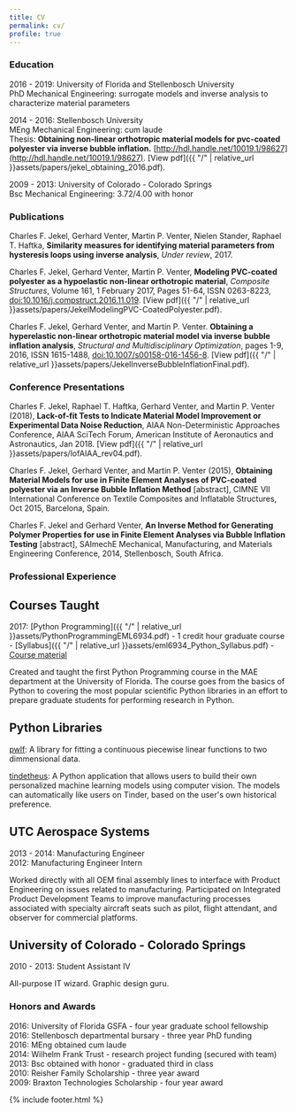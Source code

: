 ```yaml
---
title: CV
permalink: cv/
profile: true
---
```


### Education
2016 - 2019: University of Florida and Stellenbosch University  
PhD Mechanical Engineering: surrogate models and inverse analysis to characterize material parameters


2014 - 2016: Stellenbosch University  
MEng Mechanical Engineering: cum laude  
Thesis: **Obtaining non-linear orthotropic material models for pvc-coated polyester via inverse bubble inflation.** [http://hdl.handle.net/10019.1/98627](http://hdl.handle.net/10019.1/98627). [View pdf]({{ "/" | relative_url  }}assets/papers/jekel_obtaining_2016.pdf).

2009 - 2013: University of Colorado - Colorado Springs  
Bsc Mechanical Engineering: 3.72/4.00 with honor

### Publications
Charles F. Jekel, Gerhard Venter, Martin P. Venter, Nielen Stander, Raphael T. Haftka, **Similarity measures for identifying material parameters from hysteresis loops using inverse analysis**, *Under review*, 2017.

Charles F. Jekel, Gerhard Venter, Martin P. Venter, **Modeling PVC-coated polyester as a hypoelastic non-linear orthotropic material**, *Composite Structures*, Volume 161, 1 February 2017, Pages 51-64, ISSN 0263-8223, [doi:10.1016/j.compstruct.2016.11.019](http://dx.doi.org/10.1016/j.compstruct.2016.11.019). [View pdf]({{ "/" | relative_url  }}assets/papers/JekelModelingPVC-CoatedPolyester.pdf).

Charles F. Jekel, Gerhard Venter, and Martin P. Venter. **Obtaining a hyperelastic non-linear orthotropic material model via inverse bubble inflation analysis**, *Structural and Multidisciplinary Optimization*, pages 1-9, 2016, ISSN 1615-1488, [doi:10.1007/s00158-016-1456-8](http:////dx.doi.org/10.1007/s00158-016-1456-8). [View pdf]({{ "/" | relative_url  }}assets/papers/JekelInverseBubbleInflationFinal.pdf).

### Conference Presentations
Charles F. Jekel, Raphael T. Haftka, Gerhard Venter, and Martin P. Venter (2018), **Lack-of-fit Tests to Indicate Material Model Improvement or Experimental Data Noise Reduction**, AIAA Non-Deterministic Approaches Conference, AIAA SciTech Forum, American Institute of Aeronautics and Astronautics, Jan 2018. [View pdf]({{ "/" | relative_url  }}assets/papers/lofAIAA_rev04.pdf).

Charles F. Jekel, Gerhard Venter, and Martin P. Venter (2015), **Obtaining Material Models for use in Finite Element Analyses of PVC-coated polyester via an Inverse Bubble Inflation Method** [abstract], CIMNE VII International Conference on Textile Composites and Inflatable Structures, Oct 2015, Barcelona, Spain.

Charles F. Jekel and Gerhard Venter, **An Inverse Method for Generating Polymer Properties for use in Finite Element Analyses via Bubble Inflation Testing** [abstract], SAImechE Mechanical, Manufacturing, and Materials Engineering Conference, 2014, Stellenbosch, South Africa.

### Professional Experience

## Courses Taught
2017: [Python Programming]({{ "/" | relative_url  }}assets/PythonProgrammingEML6934.pdf) - 1 credit hour graduate course - [Syllabus]({{ "/" | relative_url  }}assets/eml6934_Python_Syllabus.pdf) - [Course material](https://github.com/cjekel/Introduction-to-Python-Numerical-Analysis-for-Engineers-and-Scientist)

Created and taught the first Python Programming course in the MAE department at the University of Florida. The course goes from the basics of Python to covering the most popular scientific Python libraries in an effort to prepare graduate students for performing research in Python.

## Python Libraries
[pwlf](https://github.com/cjekel/piecewise_linear_fit_py): A library for fitting a continuous piecewise linear functions to two dimmensional data.

[tindetheus](https://github.com/cjekel/tindetheus): A Python application that allows users to build their own personalized machine learning models using computer vision. The models can automatically like users on Tinder, based on the user's own historical preference.

## UTC Aerospace Systems
2013 - 2014: Manufacturing Engineer  
2012: Manufacturing Engineer Intern  

Worked directly with all OEM final assembly lines to interface with Product Engineering on issues related to manufacturing. Participated on Integrated Product Development Teams to improve manufacturing processes associated with specialty aircraft seats such as pilot, flight attendant, and observer for commercial
platforms.

## University of Colorado - Colorado Springs
2010 - 2013: Student Assistant IV

All-purpose IT wizard. Graphic design guru.

### Honors and Awards
2016: University of Florida GSFA - four year graduate school fellowship    
2016: Stellenbosch departmental bursary - three year PhD funding   
2016: MEng obtained cum laude   
2014: Wilhelm Frank Trust - research project funding (secured with team)   
2013: Bsc obtained with honor - graduated third in class   
2010: Reisher Family Scholarship - three year award   
2009: Braxton Technologies Scholarship - four year award   


{% include footer.html %}
